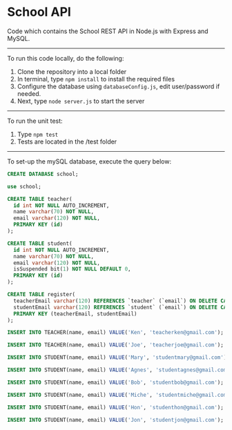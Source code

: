 # School API

Code which contains the School REST API in Node.js with Express and MySQL.

---

To run this code locally, do the following:

1. Clone the repository into a local folder
2. In terminal, type `npm install` to install the required files
3. Configure the database using `databaseConfig.js`, edit user/password if needed.
4. Next, type `node server.js` to start the server

---

To run the unit test:

1. Type `npm test`
2. Tests are located in the /test folder

---

To set-up the mySQL database, execute the query below:

```sql
CREATE DATABASE school;

use school;

CREATE TABLE teacher(
  id int NOT NULL AUTO_INCREMENT,
  name varchar(70) NOT NULL,
  email varchar(120) NOT NULL,
  PRIMARY KEY (id)
);

CREATE TABLE student(
  id int NOT NULL AUTO_INCREMENT,
  name varchar(70) NOT NULL,
  email varchar(120) NOT NULL,
  isSuspended bit(1) NOT NULL DEFAULT 0,
  PRIMARY KEY (id)
);

CREATE TABLE register(
  teacherEmail varchar(120) REFERENCES `teacher` (`email`) ON DELETE CASCADE ON UPDATE CASCADE,
  studentEmail varchar(120) REFERENCES `student` (`email`) ON DELETE CASCADE ON UPDATE CASCADE,
  PRIMARY KEY (teacherEmail, studentEmail)
);

INSERT INTO TEACHER(name, email) VALUE('Ken', 'teacherken@gmail.com');

INSERT INTO TEACHER(name, email) VALUE('Joe', 'teacherjoe@gmail.com');

INSERT INTO STUDENT(name, email) VALUE('Mary', 'studentmary@gmail.com');

INSERT INTO STUDENT(name, email) VALUE('Agnes', 'studentagnes@gmail.com');

INSERT INTO STUDENT(name, email) VALUE('Bob', 'studentbob@gmail.com');

INSERT INTO STUDENT(name, email) VALUE('Miche', 'studentmiche@gmail.com');

INSERT INTO STUDENT(name, email) VALUE('Hon', 'studenthon@gmail.com');

INSERT INTO STUDENT(name, email) VALUE('Jon', 'studentjon@gmail.com');
```
